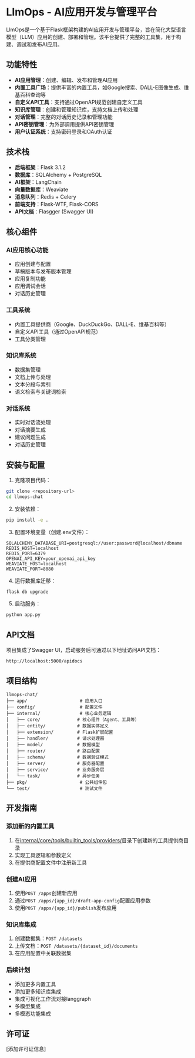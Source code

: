# LlmOps - AI应用开发与管理平台

LlmOps是一个基于Flask框架构建的AI应用开发与管理平台，旨在简化大型语言模型（LLM）应用的创建、部署和管理。该平台提供了完整的工具集，用于构建、调试和发布AI应用。

## 功能特性

- **AI应用管理**：创建、编辑、发布和管理AI应用
- **内置工具广场**：提供丰富的内置工具，如Google搜索、DALL-E图像生成、维基百科查询等
- **自定义API工具**：支持通过OpenAPI规范创建自定义工具
- **知识库管理**：创建和管理知识库，支持文档上传和处理
- **对话管理**：完整的对话历史记录和管理功能
- **API密钥管理**：为外部调用提供API密钥管理
- **用户认证系统**：支持密码登录和OAuth认证

## 技术栈

- **后端框架**：Flask 3.1.2
- **数据库**：SQLAlchemy + PostgreSQL
- **AI框架**：LangChain
- **向量数据库**：Weaviate
- **消息队列**：Redis + Celery
- **前端支持**：Flask-WTF, Flask-CORS
- **API文档**：Flasgger (Swagger UI)

## 核心组件

### AI应用核心功能
- 应用创建与配置
- 草稿版本与发布版本管理
- 应用复制功能
- 应用调试会话
- 对话历史管理

### 工具系统
- 内置工具提供商（Google、DuckDuckGo、DALL-E、维基百科等）
- 自定义API工具（通过OpenAPI规范）
- 工具分类管理

### 知识库系统
- 数据集管理
- 文档上传与处理
- 文本分段与索引
- 语义检索与关键词检索

### 对话系统
- 实时对话流处理
- 对话摘要生成
- 建议问题生成
- 对话历史管理

## 安装与配置

1. 克隆项目代码：
```bash
git clone <repository-url>
cd llmops-chat
```

2. 安装依赖：
```bash
pip install -e .
```

3. 配置环境变量（创建.env文件）：
```env
SQLALCHEMY_DATABASE_URI=postgresql://user:password@localhost/dbname
REDIS_HOST=localhost
REDIS_PORT=6379
OPENAI_API_KEY=your_openai_api_key
WEAVIATE_HOST=localhost
WEAVIATE_PORT=8080
```

4. 运行数据库迁移：
```bash
flask db upgrade
```

5. 启动服务：
```bash
python app.py
```

## API文档

项目集成了Swagger UI，启动服务后可通过以下地址访问API文档：
```
http://localhost:5000/apidocs
```

## 项目结构

```
llmops-chat/
├── app/                    # 应用入口
├── config/                 # 配置文件
├── internal/               # 核心业务逻辑
│   ├── core/              # 核心组件（Agent、工具等）
│   ├── entity/            # 数据实体定义
│   ├── extension/         # Flask扩展配置
│   ├── handler/           # 请求处理器
│   ├── model/             # 数据模型
│   ├── router/            # 路由配置
│   ├── schema/            # 数据验证模式
│   ├── server/            # 服务器配置
│   ├── service/           # 业务服务层
│   └── task/              # 异步任务
├── pkg/                    # 公共组件包
└── test/                   # 测试文件
```

## 开发指南

### 添加新的内置工具

1. 在[internal/core/tools/builtin_tools/providers/](file:///D:/workspace/py/PythonProject/llmops-chat/internal/core/tools/builtin_tools/providers)目录下创建新的工具提供商目录
2. 实现工具逻辑和参数定义
3. 在提供商配置文件中注册新工具

### 创建AI应用

1. 使用`POST /apps`创建新应用
2. 通过`POST /apps/{app_id}/draft-app-config`配置应用参数
3. 使用`POST /apps/{app_id}/publish`发布应用

### 知识库集成

1. 创建数据集：`POST /datasets`
2. 上传文档：`POST /datasets/{dataset_id}/documents`
3. 在应用配置中关联数据集

### 后续计划
- 添加更多内置工具
- 添加更多知识库集成
- 集成可视化工作流对接langgraph
- 多模型集成
- 多模态功能集成

## 许可证

[添加许可证信息]